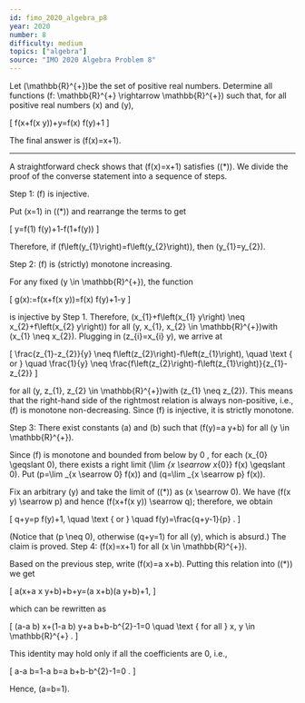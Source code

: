 ```yaml
---
id: fimo_2020_algebra_p8
year: 2020
number: 8
difficulty: medium
topics: ["algebra"]
source: "IMO 2020 Algebra Problem 8"
---
```


Let \(\mathbb{R}^{+}\)be the set of positive real numbers. Determine all functions \(f: \mathbb{R}^{+} \rightarrow \mathbb{R}^{+}\) such that, for all positive real numbers \(x\) and \(y\),

\[
f(x+f(x y))+y=f(x) f(y)+1
\]

The final answer is \(f(x)=x+1\).

---
A straightforward check shows that \(f(x)=x+1\) satisfies \((*)\). We divide the proof of the converse statement into a sequence of steps.

Step 1: \(f\) is injective.

Put \(x=1\) in \((*)\) and rearrange the terms to get

\[
y=f(1) f(y)+1-f(1+f(y))
\]

Therefore, if \(f\left(y_{1}\right)=f\left(y_{2}\right)\), then \(y_{1}=y_{2}\).

Step 2: \(f\) is (strictly) monotone increasing.

For any fixed \(y \in \mathbb{R}^{+}\), the function

\[
g(x):=f(x+f(x y))=f(x) f(y)+1-y
\]

is injective by Step 1. Therefore, \(x_{1}+f\left(x_{1} y\right) \neq x_{2}+f\left(x_{2} y\right)\) for all \(y, x_{1}, x_{2} \in \mathbb{R}^{+}\)with \(x_{1} \neq x_{2}\). Plugging in \(z_{i}=x_{i} y\), we arrive at

\[
\frac{z_{1}-z_{2}}{y} \neq f\left(z_{2}\right)-f\left(z_{1}\right), \quad \text { or } \quad \frac{1}{y} \neq \frac{f\left(z_{2}\right)-f\left(z_{1}\right)}{z_{1}-z_{2}}
\]

for all \(y, z_{1}, z_{2} \in \mathbb{R}^{+}\)with \(z_{1} \neq z_{2}\). This means that the right-hand side of the rightmost relation is always non-positive, i.e., \(f\) is monotone non-decreasing. Since \(f\) is injective, it is strictly monotone.

Step 3: There exist constants \(a\) and \(b\) such that \(f(y)=a y+b\) for all \(y \in \mathbb{R}^{+}\).

Since \(f\) is monotone and bounded from below by 0 , for each \(x_{0} \geqslant 0\), there exists a right limit \(\lim _{x \searrow x_{0}} f(x) \geqslant 0\). Put \(p=\lim _{x \searrow 0} f(x)\) and \(q=\lim _{x \searrow p} f(x)\).

Fix an arbitrary \(y\) and take the limit of \((*)\) as \(x \searrow 0\). We have \(f(x y) \searrow p\) and hence \(f(x+f(x y)) \searrow q\); therefore, we obtain

\[
q+y=p f(y)+1, \quad \text { or } \quad f(y)=\frac{q+y-1}{p} .
\]

(Notice that \(p \neq 0\), otherwise \(q+y=1\) for all \(y\), which is absurd.) The claim is proved. Step 4: \(f(x)=x+1\) for all \(x \in \mathbb{R}^{+}\).

Based on the previous step, write \(f(x)=a x+b\). Putting this relation into \((*)\) we get

\[
a(x+a x y+b)+b+y=(a x+b)(a y+b)+1,
\]

which can be rewritten as

\[
(a-a b) x+(1-a b) y+a b+b-b^{2}-1=0 \quad \text { for all } x, y \in \mathbb{R}^{+} .
\]

This identity may hold only if all the coefficients are 0, i.e.,

\[
a-a b=1-a b=a b+b-b^{2}-1=0 .
\]

Hence, \(a=b=1\).
